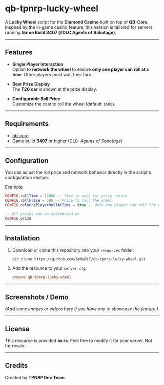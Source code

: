 # qb-tpnrp-lucky-wheel

A **Lucky Wheel** script for the **Diamond Casino** built on top of **QB-Core**. Inspired by the in-game casino feature, this version is tailored for servers running **Game Build 3407 (#DLC Agents of Sabotage)**.

---

## Features

- **Single Player Interaction**  
  Option to **network the wheel** to ensure **only one player can roll at a time**. Other players must wait their turn.

- **Best Prize Display**  
  The **T20 car** is shown at the prize display.

- **Configurable Roll Price**  
  Customize the cost to roll the wheel (default: `$500`).

---

## Requirements

- [qb-core](https://github.com/qbcore-framework/qb-core)
- Game build **3407** or higher (DLC: *Agents of Sabotage*)

---

## Configuration

You can adjust the roll price and network behavior directly in the script's configuration section.

Example:
```lua
CONFIG.rollTime = 12000 -- Time to wait for prize return
CONFIG.rollPrice = 500 -- Price to roll the wheel
CONFIG.onlyOnePlayerRollAtTime = true -- Only one player can roll the wheel at a time (Other player have to wait)

-- All prizes can be customized at
CONFIG.prize
```

---

## Installation

1. Download or clone this repository into your `resources` folder:
   ```bash
   git clone https://github.com/Sn0wBiT/qb-tpnrp-lucky-wheel.git
   ```

2. Add the resource to your `server.cfg`:
   ```cfg
   ensure qb-tpnrp-lucky-wheel
   ```

---

## Screenshots / Demo

*(Add some images or videos here if you have any to showcase the feature.)*

---

## License

This resource is provided **as-is**. Feel free to modify it for your server. Not for resale.

---

## Credits

Created by **TPNRP Dev Team**
